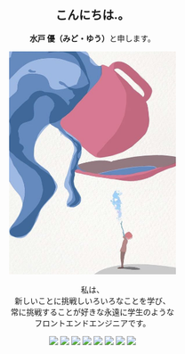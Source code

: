 <div align="center">
<h2>こんにちは.。 </h2> 
<p>
<b>水戸 優（みど・ゆう）</b>と申します。
</p>
<img src="./../../img/yuu3.jpg" width="300" height="400" alt="euisblue" />
<p class="desc">
私は、<br>
新しいことに挑戦しいろいろなことを学び、<br>
常に挑戦することが好きな永遠に学生のような<br>
フロントエンドエンジニアです。 <br>
<!-- モカが大好きなので、よくいろんなカフェでモカを飲みながらコツコツ絵を描いたり作業をしたりします。<br><br> -->
<!-- たまにめんどくさがり屋になる、<br>
フロントエンドエンジニアです。 -->
</p>
</div>

<style>
.desc {
    max-width: 400px !important;
}
.stack {
    margin: 0;
    padding: 0;
    width:auto;
    line-height: 10px;
}

.stack img {
    margin: 0 2px;
}
.stack img:hover {
    cursor: default;
}

h3 {
    margin: 0 0 10px 0 !important;
}
</style>

<div class="stack">
    <div align="center">
    <!-- <h3>Tech Stack. </h3>  -->
    <div style="display: flex; justify-content: center;">
    <img src="https://img.shields.io/badge/C++-00599C?style=flat-square&logo=C%2B%2B&logoColor=white"/>
    <img src="https://img.shields.io/badge/C-A8B9CC?style=flat-square&logo=C&logoColor=white"/>
    <!-- </div> -->
    <!-- <div style="display: flex; justify-content: center;"> -->
    <img src="https://img.shields.io/badge/CSS3-1572B6?style=flat-square&logo=CSS3&logoColor=white"/>
    <img src="https://img.shields.io/badge/JavaScript-F7DF1E?style=flat-square&logo=JavaScript&logoColor=white"/>
    <img src="https://img.shields.io/badge/HTML5-E34F26?style=flat-square&logo=html5&logoColor=white"/>
    <!-- </div> -->
    <!-- <div style="display: flex; justify-content: center;"> -->
    <!-- <img src="https://img.shields.io/badge/Python-0A66c2?style=flat-square&logo=python&logoColor=white"/> -->
    <img src="https://img.shields.io/badge/Node.js-339933?style=flat-square&logo=node-dot-js&logoColor=white"/>
    <!-- <img src="https://img.shields.io/badge/Ruby-CC0000?style=flat-square&logo=ruby&logoColor=white"/> -->
    <!-- </div> -->
    <!-- <div style="display: flex; justify-content: center;"> -->
    <img src="https://img.shields.io/badge/jira-0052CC?style=flat-square&logo=jira&logoColor=white"/>
    <img src="https://img.shields.io/badge/Lightsail-333664?style=flat-square&logo=amazon-aws&logoColor=white"/>
    </div>
    <!-- <br> -->
    <!-- <img src="https://img.shields.io/badge/^%20Techs that I've used before%20^-f5f5f5?style=flat-square"/> -->
<!-- <hr> -->
</div>

